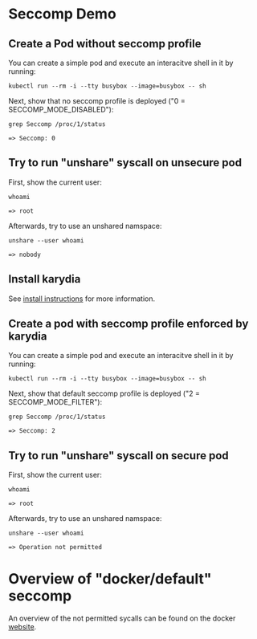 # Seccomp Demo

## Create a Pod without seccomp profile
You can create a simple pod and execute an interacitve shell in it by running:
```
kubectl run --rm -i --tty busybox --image=busybox -- sh
```

Next, show that no seccomp profile is deployed ("0 = SECCOMP_MODE_DISABLED"):
```
grep Seccomp /proc/1/status

=> Seccomp:	0
```

## Try to run "unshare" syscall on unsecure pod
First, show the current user:
```
whoami

=> root
```

Afterwards, try to use an unshared namspace:
```
unshare --user whoami

=> nobody
```

## Install karydia
See [install instructions](/install/README.md) for more information.

## Create a pod with seccomp profile enforced by karydia
You can create a simple pod and execute an interacitve shell in it by running:
```
kubectl run --rm -i --tty busybox --image=busybox -- sh
```

Next, show that default seccomp profile is deployed ("2 = SECCOMP_MODE_FILTER"):
```
grep Seccomp /proc/1/status

=> Seccomp:	2
```

## Try to run "unshare" syscall on secure pod
First, show the current user:
```
whoami

=> root
```

Afterwards, try to use an unshared namspace:
```
unshare --user whoami

=> Operation not permitted
```

# Overview of "docker/default" seccomp
An overview of the not permitted sycalls can be found on the docker [website](https://docs.docker.com/engine/security/seccomp/).
